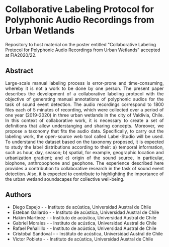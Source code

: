 # Collaborative Labeling Protocol for Polyphonic Audio Recordings from Urban Wetlands
Repository to host material on the poster entitled "Collaborative Labeling Protocol for Polyphonic Audio Recordings from Urban Wetlands" accepted at FIA2020/22.

## Abstract

<p align="center"><p align="justify">
Large-scale manual labeling process is error-prone and time-consuming, whereby it is not a work to be done by one person. The present paper describes the development of a collaborative labeling protocol with the objective of generating manual annotations of polyphonic audios for the task of sound event detection. The audio recordings correspond to 1800 files each of 5 minutes of recording, which were collected over a period of one year (2019-2020) in three urban wetlands in the city of Valdivia, Chile. In this context of collaborative work, it is necessary to create a set of definitions that allow understanging and sharing concepts. Moreover, we propose a taxonomy that fits the audio data. Specifically, to carry out the labeling work, the open-source web tool called Label-Studio will be used. To understand the dataset based on the taxonomy proposed, it is expected to study the label distributions according to their: a) temporal information, such as hour, day, season; b) spatial, for example, geographic location and urbanization gradient; and c) origin of the sound source, in particular, biophone, anthropophone and geophone. The experience described here provides a contribution to collaborative research in the task of sound event detection. Also, it is expected to contribute to highlighting the importance of the urban wetland soundscapes for collective well-being.
</p></p>

## Authors

- Diego Espejo - - Instituto de acústica, Universidad Austral de Chile
- Esteban Gallardo - - Instituto de acústica, Universidad Austral de Chile
- Hakim Martínez - - Instituto de acústica, Universidad Austral de Chile
- Gabriel Morales - - Instituto de acústica, Universidad Austral de Chile
- Rafael Peñailillo - - Instituto de acústica, Universidad Austral de Chile
- Cristobal Sandoval - - Instituto de acústica, Universidad Austral de Chile
- Victor Poblete - - Instituto de acústica, Universidad Austral de Chile
